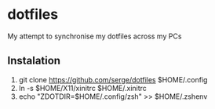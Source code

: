 # dotfiles
My attempt to synchronise my dotfiles across my PCs

## Instalation
1. git clone https://github.com/serge/dotfiles $HOME/.config
2. ln -s $HOME/X11/xinitrc $HOME/.xinitrc
3. echo "ZDOTDIR=$HOME/.config/zsh" >> $HOME/.zshenv
